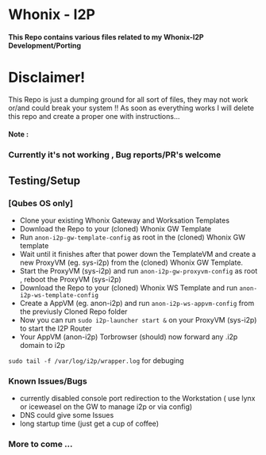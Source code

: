 # Whonix - I2P 
#### This Repo contains various files related to my Whonix-I2P Development/Porting
# Disclaimer!
This Repo is just a dumping ground for all sort of files, they may not work or/and could break your system !!
As soon as everything works  I will delete this repo and create a proper one with instructions...
#### Note :
###			Currently it's not working , Bug reports/PR's welcome
## Testing/Setup
### [Qubes OS only]
- Clone your existing Whonix Gateway and Worksation Templates
- Download the Repo to your (cloned) Whonix GW Template
- Run `anon-i2p-gw-template-config` as root in the (cloned) Whonix GW template
- Wait until it finishes after that power down the TemplateVM and create a new ProxyVM (eg. sys-i2p) from 
the (cloned) Whonix GW Template.
- Start the ProxyVM (sys-i2p) and run `anon-i2p-gw-proxyvm-config` as root , reboot the ProxyVM (sys-i2p)
- Download the Repo to your (cloned) Whonix WS Template and run `anon-i2p-ws-template-config`
- Create a AppVM (eg. anon-i2p) and run `anon-i2p-ws-appvm-config` from the previusly Cloned Repo folder
- Now you can run `sudo i2p-launcher start &` on your ProxyVM (sys-i2p) to start the I2P Router
- Your AppVM (anon-i2p) Torbrowser (should) now forward any .i2p domain to i2p


`sudo tail -f /var/log/i2p/wrapper.log` for debuging

### Known Issues/Bugs

- currently disabled console port redirection to the Workstation ( use lynx or iceweasel on the GW to manage i2p or via config)
- DNS could give some Issues
- long startup time (just get a cup of coffee)


### More to come ...
